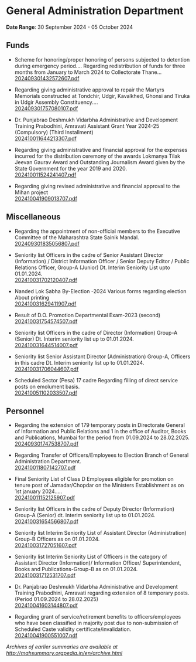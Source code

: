 # General Administration Department

**Date Range**: 30 September 2024 - 05 October 2024


## Funds
- Scheme for honoring/proper honoring of persons subjected to detention during emergency period.... Regarding redistribution of funds for three months from January to March 2024 to Collectorate Thane...\
  [202409301432572607.pdf](https://gr.maharashtra.gov.in/Site/Upload/Government%20Resolutions/English/202409301432572607.pdf)

- Regarding giving administrative approval to repair the Martyrs Memorials constructed at Tondchir, Udgir, Kavalkhed, Ghonsi and Tiruka in Udgir Assembly Constituency....\
  [202409301757080107.pdf](https://gr.maharashtra.gov.in/Site/Upload/Government%20Resolutions/English/202409301757080107.pdf)

- Dr. Punjabrao Deshmukh Vidarbha Administrative and Development Training Prabodhini, Amravati Assistant Grant Year 2024-25 (Compulsory) (Third Installment)\
  [202410011644213307.pdf](https://gr.maharashtra.gov.in/Site/Upload/Government%20Resolutions/English/202410011644213307.pdf)

- Regarding giving administrative and financial approval for the expenses incurred for the distribution ceremony of the awards Lokmanya Tilak Jeevan Gaurav Award and Outstanding Journalism Award given by the State Government for the year 2019 and 2020.\
  [202410011524241407.pdf](https://gr.maharashtra.gov.in/Site/Upload/Government%20Resolutions/English/202410011524241407.pdf)

- Regarding giving revised administrative and financial approval to the Mihan project\
  [202410041909013707.pdf](https://gr.maharashtra.gov.in/Site/Upload/Government%20Resolutions/English/202410041909013707.pdf)

## Miscellaneous
- Regarding the appointment of non-official members to the Executive Committee of the Maharashtra State Sainik Mandal.\
  [202409301835056807.pdf](https://gr.maharashtra.gov.in/Site/Upload/Government%20Resolutions/English/202409301835056807.pdf)

- Seniority list Officers in the cadre of Senior Assistant Director (Information) / District Information Officer / Senior Deputy Editor / Public Relations Officer, Group-A (Junior) Dt. Interim Seniority List upto 01.01.2024.\
  [202410031702120407.pdf](https://gr.maharashtra.gov.in/Site/Upload/Government%20Resolutions/English/202410031702120407.pdf)

- Nanded Lok Sabha By-Election -2024 Various forms regarding election About printing\
  [202410031629411907.pdf](https://gr.maharashtra.gov.in/Site/Upload/Government%20Resolutions/English/202410031629411907.pdf)

- Result of D.O. Promotion Departmental Exam-2023 (second)\
  [202410031754574507.pdf](https://gr.maharashtra.gov.in/Site/Upload/Government%20Resolutions/English/202410031754574507..pdf)

- Seniority list Officers in the cadre of Director (Information) Group-A (Senior) Dt. Interim seniority list up to 01.01.2024.\
  [202410031644514007.pdf](https://gr.maharashtra.gov.in/Site/Upload/Government%20Resolutions/English/202410031644514007.pdf)

- Seniority list Senior Assistant Director (Administration) Group-A, Officers in this cadre Dt. Interim seniority list up to 01.01.2024.\
  [202410031706044607.pdf](https://gr.maharashtra.gov.in/Site/Upload/Government%20Resolutions/English/202410031706044607.pdf)

- Scheduled Sector (Pesa) 17 cadre Regarding filling of direct service posts on emolument basis.\
  [202410051102033507.pdf](https://gr.maharashtra.gov.in/Site/Upload/Government%20Resolutions/English/202410051102033507.pdf.pdf)

## Personnel
- Regarding the extension of 179 temporary posts in Directorate General of Information and Public Relations and 1 in the office of Auditor, Books and Publications, Mumbai for the period from 01.09.2024 to 28.02.2025.\
  [202409301747538707.pdf](https://gr.maharashtra.gov.in/Site/Upload/Government%20Resolutions/English/202409301747538707.....pdf)

- Regarding Transfer of Officers/Employees to Election Branch of General Administration Department.\
  [202410011807142707.pdf](https://gr.maharashtra.gov.in/Site/Upload/Government%20Resolutions/English/202410011807142707.pdf)

- Final Seniority List of Class D Employees eligible for promotion on tenure post of Jamadar/Chopdar on the Ministers Establishment as on 1st january 2024.....\
  [202410011152125907.pdf](https://gr.maharashtra.gov.in/Site/Upload/Government%20Resolutions/English/202410011152125907.pdf)

- Seniority list Officers in the cadre of Deputy Director (Information) Group-A (Senior) dt. Interim seniority list up to 01.01.2024.\
  [202410031654566807.pdf](https://gr.maharashtra.gov.in/Site/Upload/Government%20Resolutions/English/202410031654566807.pdf)

- Seniority list Interim Seniority List of Assistant Director (Administration) Group-B Officers as on 01.01.2024.\
  [202410031727051607.pdf](https://gr.maharashtra.gov.in/Site/Upload/Government%20Resolutions/English/202410031727051607.pdf)

- Seniority list Interim Seniority List of Officers in the category of Assistant Director (Information)/ Information Officer/ Superintendent, Books and Publications-Group-B as on 01.01.2024.\
  [202410031712531707.pdf](https://gr.maharashtra.gov.in/Site/Upload/Government%20Resolutions/English/202410031712531707.pdf)

- Dr. Panjabrao Deshmukh Vidarbha Administrative and Development Training Prabodhini, Amravati regarding extension of 8 temporary posts. (Period 01.09.2024 to 28.02.2025)\
  [202410041603144807.pdf](https://gr.maharashtra.gov.in/Site/Upload/Government%20Resolutions/English/202410041603144807.pdf)

- Regarding grant of service/retirement benefits to officers/employees who have been classified in majority post due to non-submission of Scheduled Caste validity certificate/invalidation.\
  [202410041900551007.pdf](https://gr.maharashtra.gov.in/Site/Upload/Government%20Resolutions/English/202410041900551007.pdf)


*Archives of earlier summaries are available at http://mahsummary.orgpedia.in/en/archive.html*